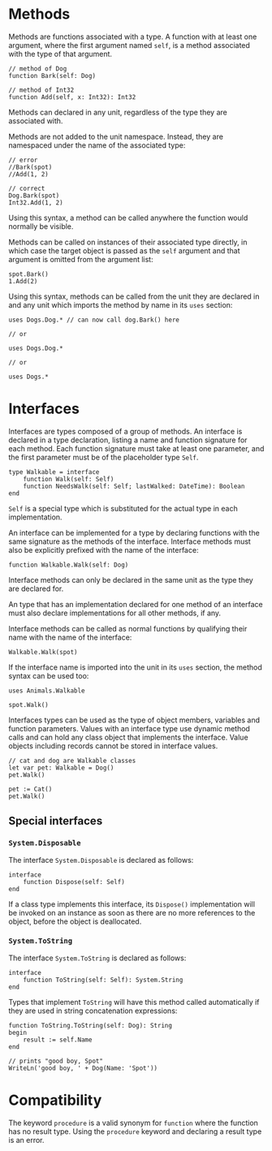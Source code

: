 # Methods

Methods are functions associated with a type. A function with at least one argument,
where the first argument named `self`, is a method associated with the type of that argument.

    // method of Dog
    function Bark(self: Dog)

    // method of Int32
    function Add(self, x: Int32): Int32

Methods can declared in any unit, regardless of the type they are associated with.

Methods are not added to the unit namespace. Instead, they are namespaced under the
name of the associated type:

    // error
    //Bark(spot)
    //Add(1, 2)

    // correct
    Dog.Bark(spot)
    Int32.Add(1, 2)


Using this syntax, a method can be called anywhere the function would normally be visible.

Methods can be called on instances of their associated type directly, in which case
the target object is passed as the `self` argument and that argument is omitted from the
argument list:

    spot.Bark()
    1.Add(2)

Using this syntax, methods can be called from the unit they are declared in and any unit
which imports the method by name in its `uses` section:

    uses Dogs.Dog.* // can now call dog.Bark() here

    // or

    uses Dogs.Dog.*

    // or

    uses Dogs.*

# Interfaces

Interfaces are types composed of a group of methods. An interface is declared in a type
declaration, listing a name and function signature for each method. Each function signature
must take at least one parameter, and the first parameter must be of the placeholder type `Self`.

    type Walkable = interface
        function Walk(self: Self)
        function NeedsWalk(self: Self; lastWalked: DateTime): Boolean
    end

`Self` is a special type which is substituted for the actual type in each implementation.

An interface can be implemented for a type by declaring functions with the same signature
as the methods of the interface. Interface methods must also be explicitly prefixed with the name
of the interface:

    function Walkable.Walk(self: Dog)

Interface methods can only be declared in the same unit as the type they are declared for.

An type that has an implementation declared for one method of an interface must also declare
implementations for all other methods, if any.

Interface methods can be called as normal functions by qualifying their name with the name
of the interface:

    Walkable.Walk(spot)

If the interface name is imported into the unit in its `uses` section, the method syntax
can be used too:

    uses Animals.Walkable

    spot.Walk()

Interfaces types can be used as the type of object members, variables and function parameters.
Values with an interface type use dynamic method calls and can hold any class object that
implements the interface. Value objects including records cannot be stored in interface
values.

    // cat and dog are Walkable classes
    let var pet: Walkable = Dog()
    pet.Walk()

    pet := Cat()
    pet.Walk()

## Special interfaces

### `System.Disposable`

The interface `System.Disposable` is declared as follows:

    interface
        function Dispose(self: Self)
    end

If a class type implements this interface, its `Dispose()` implementation will be invoked on an
instance as soon as there are no more references to the object, before the object is
deallocated.

### `System.ToString`

The interface `System.ToString` is declared as follows:

    interface
        function ToString(self: Self): System.String
    end

Types that implement `ToString` will have this method called automatically if they are
used in string concatenation expressions:

    function ToString.ToString(self: Dog): String
    begin
        result := self.Name
    end

    // prints "good boy, Spot"
    WriteLn('good boy, ' + Dog(Name: 'Spot'))

# Compatibility

The keyword `procedure` is a valid synonym for `function` where the function has
no result type. Using the `procedure` keyword and declaring a result type is an error.